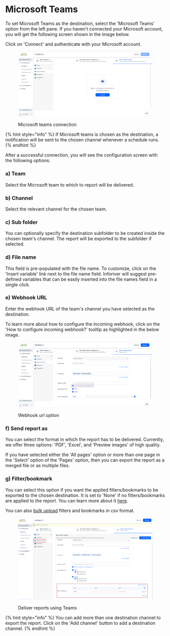 # Microsoft Teams

To set Microsoft Teams as the destination, select the 'Microsoft Teams' option from the left pane. If you haven't connected your Microsoft account, you will get the following screen shown in the image below.

Click on 'Connect' and authenticate with your Microsoft account.

<figure><img src="../../../../.gitbook/assets/teams-login.png" alt=""><figcaption><p>Microsoft teams connection</p></figcaption></figure>

{% hint style="info" %}
If Microsoft teams is chosen as the destination, a notification will be sent to the chosen channel whenever a schedule runs.
{% endhint %}

After a successful connection, you will see the configuration screen with the following options:

### **a) Team**&#x20;

Select the Microsoft team to which to report will be delivered.

### **b) Channel**&#x20;

Select the relevant channel for the chosen team.

### **c) Sub folder**&#x20;

You can optionally specify the destination subfolder to be created inside the chosen team's channel. The report will be exported to the subfolder if selected.

### **d) File name**&#x20;

This field is pre-populated with the file name. To customize, click on the 'Insert variable' link next to the file name field. Inforiver will suggest pre-defined variables that can be easily inserted into the file names field in a single click.

### **e) Webhook URL**&#x20;

Enter the webhook URL of the team's channel you have selected as the destination.

To learn more about how to configure the incoming webhook, click on the 'How to configure incoming webhook?' tooltip as highlighted in the below image.

<figure><img src="../../../../.gitbook/assets/webhook.png" alt=""><figcaption><p>Webhook url option</p></figcaption></figure>

### **f) Send report as**&#x20;

You can select the format in which the report has to be delivered. Currently, we offer three options: 'PDF', 'Excel', and 'Preview images' of high quality.&#x20;

If you have selected either the 'All pages' option or more than one page in the 'Select' option of the 'Pages' option, then you can export the report as a merged file or as multiple files.

### **g) Filter/bookmark**&#x20;

You can select this option if you want the applied filters/bookmarks to be exported to the chosen destination. It is set to 'None' if no filters/bookmarks are applied to the report. You can learn more about it [here](./#filter).

You can also [bulk upload](https://app.gitbook.com/o/Bi5mNLq31yHE9Ep9vISb/s/EbkCXCUXmtUq5tcnUtZE/\~/changes/237/working-with-inforiver/11.-scheduling-reports/create-new-subscription/select-destination-s/onedrive#e-bulk-upload) filters and bookmarks in csv format.

<figure><img src="../../../../.gitbook/assets/image (8) (2).png" alt=""><figcaption><p>Deliver reports using Teams</p></figcaption></figure>



{% hint style="info" %}
You can add more than one destination channel to export the report. Click on the 'Add channel' button to add a destination channel.
{% endhint %}
